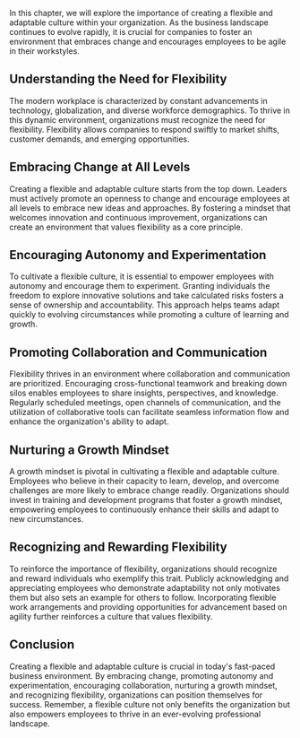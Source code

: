 
In this chapter, we will explore the importance of creating a flexible and adaptable culture within your organization. As the business landscape continues to evolve rapidly, it is crucial for companies to foster an environment that embraces change and encourages employees to be agile in their workstyles.

Understanding the Need for Flexibility
--------------------------------------

The modern workplace is characterized by constant advancements in technology, globalization, and diverse workforce demographics. To thrive in this dynamic environment, organizations must recognize the need for flexibility. Flexibility allows companies to respond swiftly to market shifts, customer demands, and emerging opportunities.

Embracing Change at All Levels
------------------------------

Creating a flexible and adaptable culture starts from the top down. Leaders must actively promote an openness to change and encourage employees at all levels to embrace new ideas and approaches. By fostering a mindset that welcomes innovation and continuous improvement, organizations can create an environment that values flexibility as a core principle.

Encouraging Autonomy and Experimentation
----------------------------------------

To cultivate a flexible culture, it is essential to empower employees with autonomy and encourage them to experiment. Granting individuals the freedom to explore innovative solutions and take calculated risks fosters a sense of ownership and accountability. This approach helps teams adapt quickly to evolving circumstances while promoting a culture of learning and growth.

Promoting Collaboration and Communication
-----------------------------------------

Flexibility thrives in an environment where collaboration and communication are prioritized. Encouraging cross-functional teamwork and breaking down silos enables employees to share insights, perspectives, and knowledge. Regularly scheduled meetings, open channels of communication, and the utilization of collaborative tools can facilitate seamless information flow and enhance the organization's ability to adapt.

Nurturing a Growth Mindset
--------------------------

A growth mindset is pivotal in cultivating a flexible and adaptable culture. Employees who believe in their capacity to learn, develop, and overcome challenges are more likely to embrace change readily. Organizations should invest in training and development programs that foster a growth mindset, empowering employees to continuously enhance their skills and adapt to new circumstances.

Recognizing and Rewarding Flexibility
-------------------------------------

To reinforce the importance of flexibility, organizations should recognize and reward individuals who exemplify this trait. Publicly acknowledging and appreciating employees who demonstrate adaptability not only motivates them but also sets an example for others to follow. Incorporating flexible work arrangements and providing opportunities for advancement based on agility further reinforces a culture that values flexibility.

Conclusion
----------

Creating a flexible and adaptable culture is crucial in today's fast-paced business environment. By embracing change, promoting autonomy and experimentation, encouraging collaboration, nurturing a growth mindset, and recognizing flexibility, organizations can position themselves for success. Remember, a flexible culture not only benefits the organization but also empowers employees to thrive in an ever-evolving professional landscape.
